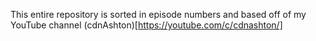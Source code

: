 This entire repository is sorted in episode numbers and based off of my YouTube channel (cdnAshton)[https://youtube.com/c/cdnashton/]
